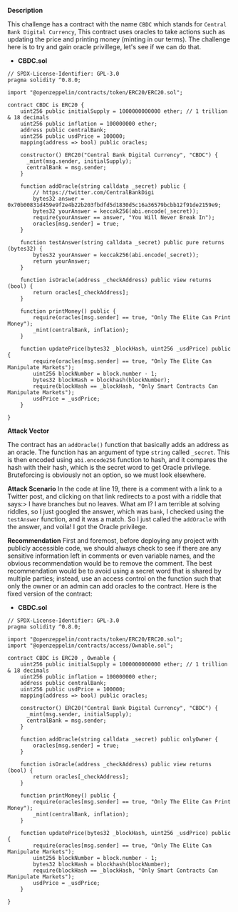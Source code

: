 **Description**

This challenge has a contract with the name `CBDC` which stands for `Central Bank Digital Currency`, This contract uses oracles to take actions such as updating the price and printing money (minting in our terms). The challenge here is to try and gain oracle privillege, let's see if we can do that.

- **CBDC.sol**

```solidity=
// SPDX-License-Identifier: GPL-3.0
pragma solidity ^0.8.0;

import "@openzeppelin/contracts/token/ERC20/ERC20.sol";

contract CBDC is ERC20 {
    uint256 public initialSupply = 1000000000000 ether; // 1 trillion & 18 decimals
    uint256 public inflation = 100000000 ether;
    address public centralBank;
    uint256 public usdPrice = 100000;
    mapping(address => bool) public oracles;

    constructor() ERC20("Central Bank Digital Currency", "CBDC") {
      _mint(msg.sender, initialSupply);
      centralBank = msg.sender;
    }

    function addOracle(string calldata _secret) public {
        // https://twitter.com/CentralBankDigi
        bytes32 answer = 0x70b00831d459e9f2e4b22b203fbdfd5d1830d5c16a36579bcbb12f91de2159e9;
        bytes32 yourAnswer = keccak256(abi.encode(_secret));
        require(yourAnswer == answer, "You Will Never Break In");
        oracles[msg.sender] = true;
    }

    function testAnswer(string calldata _secret) public pure returns (bytes32) {
        bytes32 yourAnswer = keccak256(abi.encode(_secret));
        return yourAnswer;
    }

    function isOracle(address _checkAddress) public view returns (bool) {
        return oracles[_checkAddress];
    }

    function printMoney() public {
        require(oracles[msg.sender] == true, "Only The Elite Can Print Money");
        _mint(centralBank, inflation);
    }

    function updatePrice(bytes32 _blockHash, uint256 _usdPrice) public {
        require(oracles[msg.sender] == true, "Only The Elite Can Manipulate Markets");
        uint256 blockNumber = block.number - 1;
        bytes32 blockHash = blockhash(blockNumber);
        require(blockHash == _blockHash, "Only Smart Contracts Can Manipulate Markets");
        usdPrice = _usdPrice;
    }

}
```

**Attack Vector**

The contract has an `addOracle()` function that basically adds an address as an oracle. The function has an argument of type `string` called `_secret`. This is then encoded using `abi.encode256` function to hash, and it compares the hash with their hash, which is the secret word to get Oracle privilege. Bruteforcing is obviously not an option, so we must look elsewhere. 

**Attack Scenario**
In the code at line 19, there is a comment with a link to a Twitter post, and clicking on that link redirects to a post with a riddle that says:> I have branches but no leaves. What am I?
I am terrible at solving riddles, so I just googled the answer, which was `bank`, I checked using the `testAnswer` function, and it was a match. So I just called the `addOracle` with the answer, and voila! I got the Oracle privilege.

**Recommendation**
First and foremost, before deploying any project with publicly accessible code, we should always check to see if there are any sensitive information left in comments or even variable names, and the obvious recommendation would be to remove the comment. The best recommendation would be to avoid using a secret word that is shared by multiple parties; instead, use an access control on the function such that only the owner or an admin can add oracles to the contract. Here is the fixed version of the contract:
- **CBDC.sol**
```solidity=
// SPDX-License-Identifier: GPL-3.0
pragma solidity ^0.8.0;

import "@openzeppelin/contracts/token/ERC20/ERC20.sol";
import "@openzeppelin/contracts/access/Ownable.sol";

contract CBDC is ERC20 , Ownable {
    uint256 public initialSupply = 1000000000000 ether; // 1 trillion & 18 decimals
    uint256 public inflation = 100000000 ether;
    address public centralBank;
    uint256 public usdPrice = 100000;
    mapping(address => bool) public oracles;

    constructor() ERC20("Central Bank Digital Currency", "CBDC") {
      _mint(msg.sender, initialSupply);
      centralBank = msg.sender;
    }

    function addOracle(string calldata _secret) public onlyOwner {
        oracles[msg.sender] = true;
    }

    function isOracle(address _checkAddress) public view returns (bool) {
        return oracles[_checkAddress];
    }

    function printMoney() public {
        require(oracles[msg.sender] == true, "Only The Elite Can Print Money");
        _mint(centralBank, inflation);
    }

    function updatePrice(bytes32 _blockHash, uint256 _usdPrice) public {
        require(oracles[msg.sender] == true, "Only The Elite Can Manipulate Markets");
        uint256 blockNumber = block.number - 1;
        bytes32 blockHash = blockhash(blockNumber);
        require(blockHash == _blockHash, "Only Smart Contracts Can Manipulate Markets");
        usdPrice = _usdPrice;
    }

}
```
